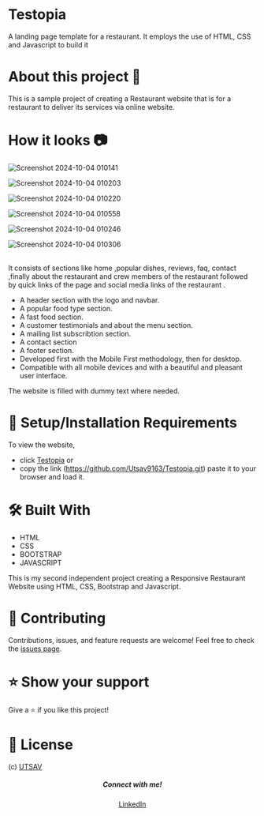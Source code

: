 
# Testopia

A landing page template for a restaurant. It employs the use of HTML, CSS and Javascript to build it


# About this project 🚀
This is a sample project of creating a Restaurant website that is for a restaurant to deliver its services via online website.

# How it looks 📷

![Screenshot 2024-10-04 010141](https://github.com/user-attachments/assets/b7f670c2-bf6a-4c1c-9012-cd126ef87a9a)

![Screenshot 2024-10-04 010203](https://github.com/user-attachments/assets/6075c665-d893-4f84-a404-698b50804c42)

![Screenshot 2024-10-04 010220](https://github.com/user-attachments/assets/d12043c3-01b5-4d29-8532-7ad3a010bd0b)

![Screenshot 2024-10-04 010558](https://github.com/user-attachments/assets/37378583-b84f-408b-98e8-b06428bbc53f)

![Screenshot 2024-10-04 010246](https://github.com/user-attachments/assets/9d848ead-be61-409a-81b2-41960f9072ca)

![Screenshot 2024-10-04 010306](https://github.com/user-attachments/assets/7f7210ea-5eba-4353-987c-e15d193c7023)


<br>
It consists of sections like home ,popular dishes, reviews, faq, contact ,finally about the restaurant and crew members of the restaurant followed by quick links of the page and social media links of the restaurant .

* A header section with the logo and navbar.
* A popular food type section.
* A fast food section.
* A customer testimonials and about the menu section.
* A mailing list subscribtion section.
* A contact section
* A footer section.
* Developed first with the Mobile First methodology, then for desktop.
* Compatible with all mobile devices and with a beautiful and pleasant user interface.

The website is filled with dummy text where needed. 


# 🚀 Setup/Installation Requirements

To view the website, 
* click [Testopia](https://github.com/Utsav9163/Testopia.git)
or 
* copy the link (https://github.com/Utsav9163/Testopia.git) paste it to your browser and load it.  

# 🛠 Built With

* HTML
* CSS
* BOOTSTRAP
* JAVASCRIPT

This is my second independent project creating a Responsive Restaurant Website using HTML, CSS, Bootstrap and Javascript.


# 🤝 Contributing 

Contributions, issues, and feature requests are welcome! Feel free to check the [issues page](/issues).

# ⭐️ Show your support 

Give a ⭐️ if you like this project!


# 📝 License
(c) [UTSAV](https://github.com/Utsav9163) 

<h5 align="center">Connect with me!</h5>

  <p align="center">
    <a href="https://www.linkedin.com/in/utsav-kumar-gupta-3986a228a" target="_blank">LinkedIn</a>
  </p>
  
 

